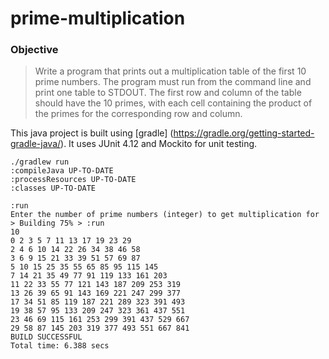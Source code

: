 # prime-multiplication

### Objective

>Write a program that prints out a multiplication table of the first 10 prime numbers. 
>The program must run from the command line and print one table to STDOUT.
>The first row and column of the table should have the 10 primes, with
>each cell containing the product of the primes for the corresponding row and column.

This java project is built using [gradle] (https://gradle.org/getting-started-gradle-java/). 
It uses JUnit 4.12 and Mockito for unit testing.


    ./gradlew run
    :compileJava UP-TO-DATE
    :processResources UP-TO-DATE
    :classes UP-TO-DATE

    :run
    Enter the number of prime numbers (integer) to get multiplication for > Building 75% > :run
    10
    0 2 3 5 7 11 13 17 19 23 29
    2 4 6 10 14 22 26 34 38 46 58
    3 6 9 15 21 33 39 51 57 69 87
    5 10 15 25 35 55 65 85 95 115 145
    7 14 21 35 49 77 91 119 133 161 203
    11 22 33 55 77 121 143 187 209 253 319
    13 26 39 65 91 143 169 221 247 299 377
    17 34 51 85 119 187 221 289 323 391 493
    19 38 57 95 133 209 247 323 361 437 551
    23 46 69 115 161 253 299 391 437 529 667
    29 58 87 145 203 319 377 493 551 667 841
    BUILD SUCCESSFUL
    Total time: 6.388 secs

